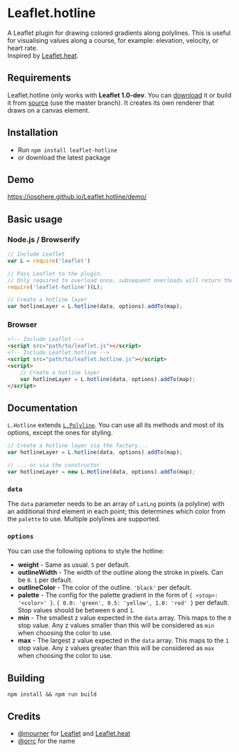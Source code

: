 # Leaflet.hotline

A Leaflet plugin for drawing colored gradients along polylines. This is useful for visualising values along a course, for example: elevation, velocity, or heart rate.  
Inspired by [Leaflet.heat](https://github.com/Leaflet/Leaflet.heat/).


## Requirements

Leaflet.hotline only works with **Leaflet 1.0-dev**. You can [download](http://leaflet-cdn.s3.amazonaws.com/build/leaflet-master.zip) it or build it from [source](https://github.com/Leaflet/Leaflet) (use the master branch). It creates its own renderer that draws on a canvas element.


## Installation

* Run `npm install leaflet-hotline`
* or download the latest package


## Demo

<https://iosphere.github.io/Leaflet.hotline/demo/>


## Basic usage

### Node.js / Browserify

```js
// Include Leaflet
var L = require('leaflet')

// Pass Leaflet to the plugin.
// Only required to overload once, subsequent overloads will return the same instance.
require('leaflet-hotline')(L);

// Create a hotline layer
var hotlineLayer = L.hotline(data, options).addTo(map);
```

### Browser

```html
<!-- Include Leaflet -->
<script src="path/to/leaflet.js"></script>
<!-- Include Leaflet.hotline -->
<script src="path/to/leaflet.hotline.js"></script>
<script>
	// Create a hotline layer
	var hotlineLayer = L.hotline(data, options).addTo(map);
</script>
```


## Documentation

`L.Hotline` extends [`L.Polyline`](http://leafletjs.com/reference.html#polyline). You can use all its methods and most of its options, except the ones for styling.

```js
// Create a hotline layer via the factory...
var hotlineLayer = L.hotline(data, options).addTo(map);

// ... or via the constructor
var hotlineLayer = new L.Hotline(data, options).addTo(map);
```

### `data`

The `data` parameter needs to be an array of `LatLng` points (a polyline) with an additional third element in each point; this determines which color from the `palette` to use. Multiple polylines are supported.

### `options`

You can use the following options to style the hotline:

- **weight** - Same as usual. `5` per default.
- **outlineWidth** - The width of the outline along the stroke in pixels. Can be `0`. `1` per default.
- **outlineColor** - The color of the outline. `'black'` per default.
- **palette** - The config for the palette gradient in the form of `{ <stop>: '<color>' }`. `{ 0.0: 'green', 0.5: 'yellow', 1.0: 'red' }` per default. Stop values should be between `0` and `1`.
- **min** - The smallest z value expected in the `data` array. This maps to the `0` stop value. Any z values smaller than this will be considered as `min` when choosing the color to use.
- **max** - The largest z value expected in the `data` array. This maps to the `1` stop value. Any z values greater than this will be considered as `max` when choosing the color to use.


## Building

`npm install && npm run build`


## Credits

* [@mourner](https://github.com/mourner) for [Leaflet](https://github.com/Leaflet/Leaflet/) and [Leaflet.heat](https://github.com/Leaflet/Leaflet.heat/)
* [@orrc](https://github.com/orrc) for the name